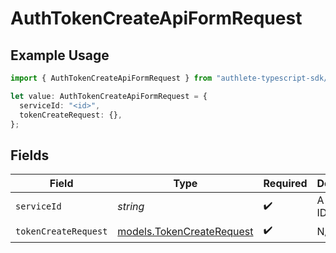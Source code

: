 # AuthTokenCreateApiFormRequest

## Example Usage

```typescript
import { AuthTokenCreateApiFormRequest } from "authlete-typescript-sdk/models/operations";

let value: AuthTokenCreateApiFormRequest = {
  serviceId: "<id>",
  tokenCreateRequest: {},
};
```

## Fields

| Field                                                           | Type                                                            | Required                                                        | Description                                                     |
| --------------------------------------------------------------- | --------------------------------------------------------------- | --------------------------------------------------------------- | --------------------------------------------------------------- |
| `serviceId`                                                     | *string*                                                        | :heavy_check_mark:                                              | A service ID.                                                   |
| `tokenCreateRequest`                                            | [models.TokenCreateRequest](../../models/tokencreaterequest.md) | :heavy_check_mark:                                              | N/A                                                             |